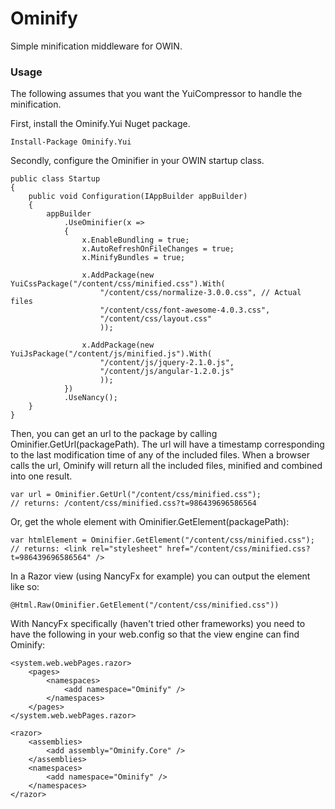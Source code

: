# Ominify #

Simple minification middleware for OWIN.


### Usage ###

The following assumes that you want the YuiCompressor to handle the minification.

First, install the Ominify.Yui Nuget package.

    Install-Package Ominify.Yui

Secondly, configure the Ominifier in your OWIN startup class.

    public class Startup
    {
        public void Configuration(IAppBuilder appBuilder)
        {
            appBuilder
                .UseOminifier(x =>
                {
                    x.EnableBundling = true;
                    x.AutoRefreshOnFileChanges = true;
                    x.MinifyBundles = true;

                    x.AddPackage(new YuiCssPackage("/content/css/minified.css").With(
                        "/content/css/normalize-3.0.0.css", // Actual files
                        "/content/css/font-awesome-4.0.3.css",
                        "/content/css/layout.css"
                        ));
                    
                    x.AddPackage(new YuiJsPackage("/content/js/minified.js").With(
                        "/content/js/jquery-2.1.0.js",
                        "/content/js/angular-1.2.0.js"
                        ));
                })
                .UseNancy();
        }
    }

Then, you can get an url to the package by calling Ominifier.GetUrl(packagePath). The url will have a timestamp corresponding to the last modification time of any of the included files. When a browser calls the url, Ominify will return all the included files, minified and combined into one result.

    var url = Ominifier.GetUrl("/content/css/minified.css");
    // returns: /content/css/minified.css?t=986439696586564

Or, get the whole element with Ominifier.GetElement(packagePath):

    var htmlElement = Ominifier.GetElement("/content/css/minified.css");
    // returns: <link rel="stylesheet" href="/content/css/minified.css?t=986439696586564" />

In a Razor view (using NancyFx for example) you can output the element like so:

    @Html.Raw(Ominifier.GetElement("/content/css/minified.css"))
    
With NancyFx specifically (haven't tried other frameworks) you need to have the following in your web.config so that the view engine can find Ominify:

    <system.web.webPages.razor>
        <pages>
            <namespaces>
                <add namespace="Ominify" />
            </namespaces>
        </pages>
    </system.web.webPages.razor>
    
    <razor>
        <assemblies>
            <add assembly="Ominify.Core" />
        </assemblies>
        <namespaces>
            <add namespace="Ominify" />
        </namespaces>
    </razor>
    
    
    